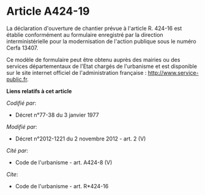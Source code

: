# Article A424-19

La déclaration d'ouverture de chantier prévue à l'article R. 424-16 est établie conformément au formulaire enregistré par la
direction interministérielle pour la modernisation de l'action publique sous le numéro Cerfa 13407. 

Ce modèle de formulaire peut être obtenu auprès des mairies ou des services départementaux de l'Etat chargés de l'urbanisme
et est disponible sur le site internet officiel de l'administration française :  http://www.service-public.fr.

**Liens relatifs à cet article**

_Codifié par_:

  - Décret n°77-38 du 3 janvier 1977

_Modifié par_:

  - Décret n°2012-1221 du 2 novembre 2012 - art. 2 (V)

_Cité par_:

  - Code de l'urbanisme - art. A424-8 (V)

_Cite_:

  - Code de l'urbanisme - art. R*424-16
